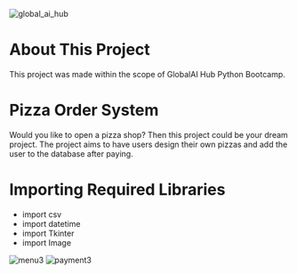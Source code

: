![global_ai_hub](https://user-images.githubusercontent.com/99405897/222897169-210c8925-5c82-4207-91ce-894e02166540.png)
# About This Project                              

This project was made within the scope of GlobalAI Hub Python Bootcamp.

# Pizza Order System

Would you like to open a pizza shop? Then this project could be your dream project. The project aims to have users design their own pizzas and add the user to the database after paying.

# Importing Required Libraries

- import csv
- import datetime
- import Tkinter
- import Image

![menu3](https://user-images.githubusercontent.com/72046458/224572553-58ce7675-284b-4639-bd24-8d0eb2415dcc.png)
![payment3](https://user-images.githubusercontent.com/72046458/224572562-854b7155-2776-4c57-928e-375104dec796.png)

